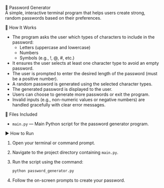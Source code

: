 🎯 Password Generator  
    A simple, interactive terminal program that helps users create strong, random passwords based on their preferences.

📌 How It Works  
- The program asks the user which types of characters to include in the password:  
  - Letters (uppercase and lowercase)  
  - Numbers  
  - Symbols (e.g., !, @, #, etc.)  
- It ensures the user selects at least one character type to avoid an empty password.  
- The user is prompted to enter the desired length of the password (must be a positive number).  
- A random password is generated using the selected character types.  
- The generated password is displayed to the user.  
- Users can choose to generate more passwords or exit the program.  
- Invalid inputs (e.g., non-numeric values or negative numbers) are handled gracefully with clear error messages.

📁 Files Included  
- `main.py` — Main Python script for the password generator program.

▶️ How to Run  
1. Open your terminal or command prompt.  
2. Navigate to the project directory containing `main.py`.  
3. Run the script using the command:

   ```bash
   python password_generator.py
   
4. Follow the on-screen prompts to create your password.
    


